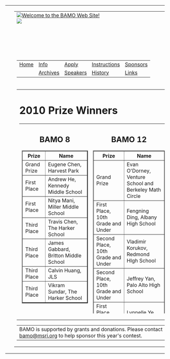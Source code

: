 <html>
<head>
<meta http-equiv="Content-Type" content="text/html; charset=UTF-8"/>
<link href="../../bamo/bamo.css" rel="stylesheet" type="text/css">
<title>
pastWinners 
</title>
</head>
<body>
<center>
<table width="100%" border="0" height="100%" cellspacing="0" cellpadding="0" class="main">
<tr valign="top"><td class="sidebar">&nbsp;</td>
<td class="midbar">
<table class="common" border="0" cellspacing="0" cellpadding="0">
<tr valign="top"><td height="136"><div class="home"><a href="../../pastWinners/index_html/"><img src="../../bamo/siteimages/home.gif" border="0" alt="Welcome to the BAMO Web Site!"></a></div><div class="title"><img src="../../bamo/siteimages/archives.jpg" border="0"></div></td></tr>
<tr valign="top"><td align="right" height="50"><table border="0">
<tr valign="bottom">
<td class="menuitem"><a href="http://hosted.msri.org/bamo/index_html" class="menuitem"><div>Home</div></a></td>
<td class="menuitem"><a href="http://hosted.msri.org/bamo/info" class="menuitem"><div>Info</div></a></td>
<td class="menuitem"><a href="http://hosted.msri.org/bamo/apply" class="menuitem"><div>Apply</div></a></td>
<td class="menuitem"><a href="http://hosted.msri.org/bamo/instructions" class="menuitem"><div>Instructions</div></a></td>
<td class="menuitem"><a href="http://hosted.msri.org/bamo/sponsors" class="menuitem"><div>Sponsors</div></a></td>
<tr valign="bottom">
<td class="menuitemblank">&nbsp;</td>
<td class="menuitemover"><a href="http://hosted.msri.org/bamo/archives" class="menuitem"><div>Archives</div></a></td>
<td class="menuitem"><a href="http://hosted.msri.org/bamo/speakers" class="menuitem"><div>Speakers</div></a></td>
<td class="menuitem"><a href="http://hosted.msri.org/bamo/history" class="menuitem"><div>History</div></a></td>
<td class="menuitem"><a href="http://hosted.msri.org/bamo/links" class="menuitem"><div>Links</div></a></td></tr>
</tr>
</table></td></tr>
<tr valign="top"><td align="center">
<table border="0" width="400"><tr valign="top"><td><div class="textbox">
<div class="text">
<h1>2010 Prize Winners</h1>
<table height="600" border="0" cellpadding="10">
<tr valign="top">
<td>
<div align="center">
<h2>BAMO 8</h2>
<table cellpadding="10" border="2">
<tr><th>Prize</th><th>Name</th></tr>
<tr><td>Grand Prize</td><td>Eugene Chen, Harvest Park</td></tr>
<tr><td>First Place</td><td>Andrew He, Kennedy Middle School</td></tr>
<tr><td>First Place</td><td>Nitya Mani, Miller Middle School</td></tr>
<tr><td>Third Place</td><td>Travis Chen, The Harker School</td></tr>
<tr><td>Third Place</td><td>James Gabbard, Britton Middle School</td></tr>
<tr><td>Third Place</td><td>Calvin Huang, JLS</td></tr>
<tr><td>Third Place</td><td>Vikram Sundar, The Harker School</td></tr>
</table>
<br><br>
<table cellpadding="10" border="2">
<tr><th>Team Prize</th><th>Team Name</th></tr>
<tr><td>First Place Team Score</td><td>The Harker School</td></tr>
<tr><td>Second Place Team Score</td><td>Miller Middle School</td></tr>
<tr><td>Third Place Team Score</td><td>Cupertino Middle School</td></tr>
<tr><td>First Place Team Participation</td><td>Cupertino Middle School</td></tr>
<tr><td>First Place Team Participation</td><td>Harker Middle School</td></tr>
<tr><td>First Place Team Participation</td><td>Miller Middle School</td></tr>
<tr><td>First Place Team Participation</td><td>Nueva Middle School</td></tr>
<tr><td>First Place Team Participation</td><td>Roy Cloud Middle School</td></tr>
</table>
<br>
<br>
</td>
<td>
<div align="center">
<h2>BAMO 12</h2>
<table cellpadding="10" border="2">
<tr><th>Prize</th><th>Name</th></tr>
<tr><td>Grand Prize</td><td>Evan O'Dorney, Venture School and Berkeley Math Circle</td></tr>
<tr><td>First Place, 10th Grade and Under</td><td>Fengning Ding, Albany High School</td></tr>
<tr><td>Second Place, 10th Grade and Under</td><td>Vladimir	Korukov, Redmond HIgh School</td></tr>
<tr><td>Second Place, 10th Grade and Under</td><td>Jeffrey Yan, Palo Alto High School</td></tr>
<tr><td>First Place, 11th and 12th Grade</td><td>Lynnelle	Ye, Palo Alto High School</td></tr>
<tr><td>Second Place, 11th and 12th Grade</td><td>Alan Chang, Piedmont Hills High School</td></tr>
<tr><td>Third Place, 11th and 12th Grade</td><td>John Boyle, Palo Alto High School</td></tr>
<tr><td>Third Place, 11th and 12th Grade</td><td>Alex Vaschillo, Redmond High School</td></tr>
<tr><td>Third Place, 11th and 12th Grade</td><td>Bayley	Wang, Westmont</td></tr>
</table>
<br><br>
<table cellpadding="10" border="2">
<tr><th>Team Prize</th><th>Team Name</th></tr>
<tr><td>First Place Team Score</td><td>Palo Alto High School</td></tr>
<tr><td>Second Place Team Score</td><td>Henry M Gunn High School</td></tr>
<tr><td>Third Place Team Score</td><td>Lynbrook High School</td></tr>
<tr><td>Third Place Team Score</td><td>BASIC Homeschool</td></tr>
<tr><td>First Place Team Participation</td><td>Lynbrook High School</td></tr>
<tr><td>Second Place Team Participation</td><td>Henry M Gunn High School</td></tr>
<tr><td>Third Place Team Participation</td><td>Berkeley High School</td></tr>
</table>
</td></tr>
</table>
</div>
</div></td></tr></table>
<table cellpadding="50"><tr><td>
<font = "small">BAMO is supported by grants and donations.  Please contact <a href="mailto:bamo@msri.org">bamo@msri.org</a> to help sponsor this year's contest.
</td></tr></table>
</td></tr>
</table>
</td>
<td class="sidebar2">&nbsp;</td>
</tr>
</table>
</p>
<script src="../../urchin.js" type="text/javascript">
</script>
<script type="text/javascript">
_uacct = "UA-2466763-5";
urchinTracker();
</script>
  </body>
</html>
